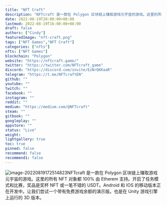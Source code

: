 ```yaml
---
title: "NFT Craft"
description: "NFTcraft 是一款在 Polygon 区块链上赚取游戏元宇宙的游戏。这里的所有 NFT 对象都 100% 由 Etherem 支持。开启了任务模式和比赛，奖品是奖杯 NFT 或一笔不错的 USDT。Android 和 IOS 的移动版本正在开发中。让我们尝试一个带有免费游戏余额的演示版。也是在 Unity 游戏引擎上运行的 3D 版本。"
date: 2022-08-19T20:00:00+08:00
lastmod: 2022-08-19T16:00:00+08:00
draft: false
authors: ["Cindy"]
featuredImage: "nft-craft.png"
tags: ["NFT Games","NFT Craft"]
categories: ["nfts"]
nfts: ["NFT Games"]
blockchain: "Polygon"
website: "https://nftcraft.game/"
twitter: "https://twitter.com/NFTcraft_game"
discord: "https://discord.com/invite/EzNrQKKaaR"
telegram: "https://t.me/NFTcraftEN"
github: ""
youtube: ""
twitch: ""
facebook: ""
instagram: ""
reddit: ""
medium: "https://medium.com/@NFTcraft"
steam: ""
gitbook: ""
googleplay: ""
appstore: ""
status: "Live"
weight: 
lightgallery: true
toc: true
pinned: false
recommend: false
recommend1: false
---
```

![image-20220819172514823](C:\Users\admin\AppData\Roaming\Typora\typora-user-images\image-20220819172514823.png)NFTcraft 是一款在 Polygon 区块链上赚取游戏元宇宙的游戏。这里的所有 NFT 对象都 100% 由 Etherem 支持。开启了任务模式和比赛，奖品是奖杯 NFT 或一笔不错的 USDT。Android 和 IOS 的移动版本正在开发中。让我们尝试一个带有免费游戏余额的演示版。也是在 Unity 游戏引擎上运行的 3D 版本。